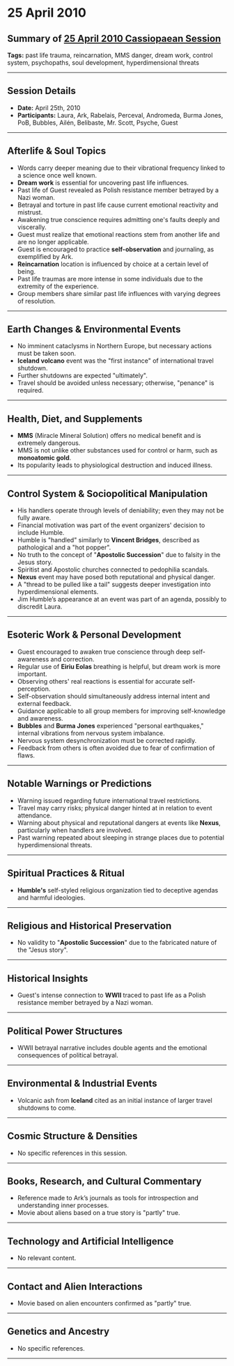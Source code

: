 # 25 April 2010

## Summary of [25 April 2010 Cassiopaean Session](https://cassiopaea.org/forum/threads/session-25-april-2010.17496/)

**Tags:** past life trauma, reincarnation, MMS danger, dream work, control system, psychopaths, soul development, hyperdimensional threats

---


## Session Details

- **Date:** April 25th, 2010
- **Participants:** Laura, Ark, Rabelais, Perceval, Andromeda, Burma Jones, PoB, Bubbles, Ailén, Belibaste, Mr. Scott, Psyche, Guest

---


## Afterlife & Soul Topics

- Words carry deeper meaning due to their vibrational frequency linked to a science once well known.
- **Dream work** is essential for uncovering past life influences.
- Past life of Guest revealed as Polish resistance member betrayed by a Nazi woman.
- Betrayal and torture in past life cause current emotional reactivity and mistrust.
- Awakening true conscience requires admitting one's faults deeply and viscerally.
- Guest must realize that emotional reactions stem from another life and are no longer applicable.
- Guest is encouraged to practice **self-observation** and journaling, as exemplified by Ark.
- **Reincarnation** location is influenced by choice at a certain level of being.
- Past life traumas are more intense in some individuals due to the extremity of the experience.
- Group members share similar past life influences with varying degrees of resolution.

---


## Earth Changes & Environmental Events

- No imminent cataclysms in Northern Europe, but necessary actions must be taken soon.
- **Iceland volcano** event was the "first instance" of international travel shutdown.
- Further shutdowns are expected "ultimately".
- Travel should be avoided unless necessary; otherwise, "penance" is required.

---


## Health, Diet, and Supplements

- **MMS** (Miracle Mineral Solution) offers no medical benefit and is extremely dangerous.
- MMS is not unlike other substances used for control or harm, such as **monoatomic gold**.
- Its popularity leads to physiological destruction and induced illness.

---


## Control System & Sociopolitical Manipulation

- His handlers operate through levels of deniability; even they may not be fully aware.
- Financial motivation was part of the event organizers' decision to include Humble.
- Humble is "handled" similarly to **Vincent Bridges**, described as pathological and a "hot popper".
- No truth to the concept of "**Apostolic Succession**" due to falsity in the Jesus story.
- Spiritist and Apostolic churches connected to pedophilia scandals.
- **Nexus** event may have posed both reputational and physical danger.
- A "thread to be pulled like a tail" suggests deeper investigation into hyperdimensional elements.
- Jim Humble’s appearance at an event was part of an agenda, possibly to discredit Laura.

---


## Esoteric Work & Personal Development

- Guest encouraged to awaken true conscience through deep self-awareness and correction.
- Regular use of **Eiriu Eolas** breathing is helpful, but dream work is more important.
- Observing others' real reactions is essential for accurate self-perception.
- Self-observation should simultaneously address internal intent and external feedback.
- Guidance applicable to all group members for improving self-knowledge and awareness.
- **Bubbles** and **Burma Jones** experienced "personal earthquakes," internal vibrations from nervous system imbalance.
- Nervous system desynchronization must be corrected rapidly.
- Feedback from others is often avoided due to fear of confirmation of flaws.

---


## Notable Warnings or Predictions

- Warning issued regarding future international travel restrictions.
- Travel may carry risks; physical danger hinted at in relation to event attendance.
- Warning about physical and reputational dangers at events like **Nexus**, particularly when handlers are involved.
- Past warning repeated about sleeping in strange places due to potential hyperdimensional threats.

---


## Spiritual Practices & Ritual

- **Humble's** self-styled religious organization tied to deceptive agendas and harmful ideologies.

---


## Religious and Historical Preservation

- No validity to "**Apostolic Succession**" due to the fabricated nature of the "Jesus story".

---


## Historical Insights

- Guest's intense connection to **WWII** traced to past life as a Polish resistance member betrayed by a Nazi woman.

---


## Political Power Structures

- WWII betrayal narrative includes double agents and the emotional consequences of political betrayal.

---


## Environmental & Industrial Events

- Volcanic ash from **Iceland** cited as an initial instance of larger travel shutdowns to come.

---



## Cosmic Structure & Densities

- No specific references in this session.

---


## Books, Research, and Cultural Commentary

- Reference made to Ark’s journals as tools for introspection and understanding inner processes.
- Movie about aliens based on a true story is "partly" true.

---


## Technology and Artificial Intelligence

- No relevant content.

---


## Contact and Alien Interactions

- Movie based on alien encounters confirmed as "partly" true.

---


## Genetics and Ancestry

- No specific references.

---


